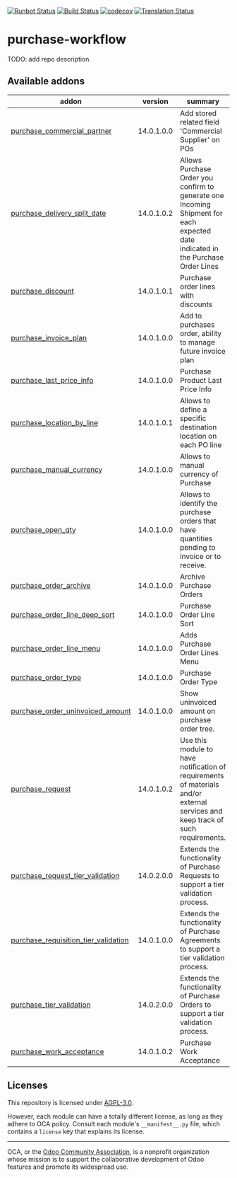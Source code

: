 [![Runbot Status](https://runbot.odoo-community.org/runbot/badge/flat/142/14.0.svg)](https://runbot.odoo-community.org/runbot/repo/github-com-oca-purchase-workflow-142)
[![Build Status](https://travis-ci.com/OCA/purchase-workflow.svg?branch=14.0)](https://travis-ci.com/OCA/purchase-workflow)
[![codecov](https://codecov.io/gh/OCA/purchase-workflow/branch/14.0/graph/badge.svg)](https://codecov.io/gh/OCA/purchase-workflow)
[![Translation Status](https://translation.odoo-community.org/widgets/purchase-workflow-14-0/-/svg-badge.svg)](https://translation.odoo-community.org/engage/purchase-workflow-14-0/?utm_source=widget)

<!-- /!\ do not modify above this line -->

# purchase-workflow

TODO: add repo description.

<!-- /!\ do not modify below this line -->

<!-- prettier-ignore-start -->

[//]: # (addons)

Available addons
----------------
addon | version | summary
--- | --- | ---
[purchase_commercial_partner](purchase_commercial_partner/) | 14.0.1.0.0 | Add stored related field 'Commercial Supplier' on POs
[purchase_delivery_split_date](purchase_delivery_split_date/) | 14.0.1.0.2 | Allows Purchase Order you confirm to generate one Incoming Shipment for each expected date indicated in the Purchase Order Lines
[purchase_discount](purchase_discount/) | 14.0.1.0.1 | Purchase order lines with discounts
[purchase_invoice_plan](purchase_invoice_plan/) | 14.0.1.0.0 | Add to purchases order, ability to manage future invoice plan
[purchase_last_price_info](purchase_last_price_info/) | 14.0.1.0.0 | Purchase Product Last Price Info
[purchase_location_by_line](purchase_location_by_line/) | 14.0.1.0.1 | Allows to define a specific destination location on each PO line
[purchase_manual_currency](purchase_manual_currency/) | 14.0.1.0.0 | Allows to manual currency of Purchase
[purchase_open_qty](purchase_open_qty/) | 14.0.1.0.0 | Allows to identify the purchase orders that have quantities pending to invoice or to receive.
[purchase_order_archive](purchase_order_archive/) | 14.0.1.0.0 | Archive Purchase Orders
[purchase_order_line_deep_sort](purchase_order_line_deep_sort/) | 14.0.1.0.0 | Purchase Order Line Sort
[purchase_order_line_menu](purchase_order_line_menu/) | 14.0.1.0.0 | Adds Purchase Order Lines Menu
[purchase_order_type](purchase_order_type/) | 14.0.1.0.0 | Purchase Order Type
[purchase_order_uninvoiced_amount](purchase_order_uninvoiced_amount/) | 14.0.1.0.0 | Show uninvoiced amount on purchase order tree.
[purchase_request](purchase_request/) | 14.0.1.0.2 | Use this module to have notification of requirements of materials and/or external services and keep track of such requirements.
[purchase_request_tier_validation](purchase_request_tier_validation/) | 14.0.2.0.0 | Extends the functionality of Purchase Requests to support a tier validation process.
[purchase_requisition_tier_validation](purchase_requisition_tier_validation/) | 14.0.1.0.0 | Extends the functionality of Purchase Agreements to support a tier validation process.
[purchase_tier_validation](purchase_tier_validation/) | 14.0.2.0.0 | Extends the functionality of Purchase Orders to support a tier validation process.
[purchase_work_acceptance](purchase_work_acceptance/) | 14.0.1.0.2 | Purchase Work Acceptance

[//]: # (end addons)

<!-- prettier-ignore-end -->

## Licenses

This repository is licensed under [AGPL-3.0](LICENSE).

However, each module can have a totally different license, as long as they adhere to OCA
policy. Consult each module's `__manifest__.py` file, which contains a `license` key
that explains its license.

----

OCA, or the [Odoo Community Association](http://odoo-community.org/), is a nonprofit
organization whose mission is to support the collaborative development of Odoo features
and promote its widespread use.
